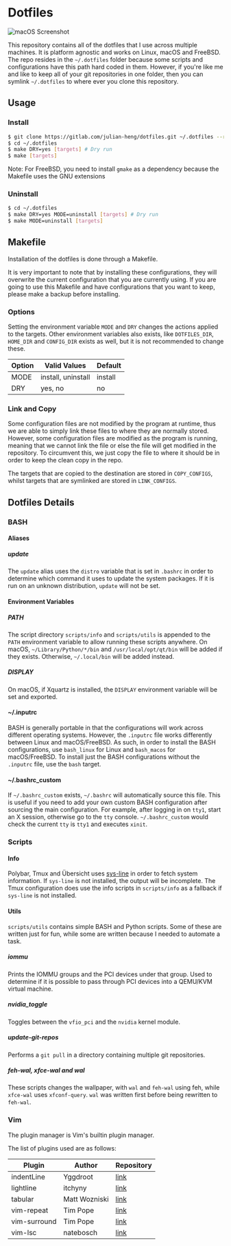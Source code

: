 # Dotfiles

![macOS Screenshot](screenshots/macos.png)

This repository contains all of the dotfiles that I use across multiple
machines. It is platform agnostic and works on Linux, macOS and FreeBSD. The
repo resides in the `~/.dotfiles` folder because some scripts and
configurations have this path hard coded in them. However, if you're like me
and like to keep all of your git repositories in one folder, then you can
symlink `~/.dotfiles` to where ever you clone this repository.

## Usage
### Install
```sh
$ git clone https://gitlab.com/julian-heng/dotfiles.git ~/.dotfiles --recursive
$ cd ~/.dotfiles
$ make DRY=yes [targets] # Dry run
$ make [targets]
```

Note: For FreeBSD, you need to install `gmake` as a dependency because the
Makefile uses the GNU extensions

### Uninstall
```sh
$ cd ~/.dotfiles
$ make DRY=yes MODE=uninstall [targets] # Dry run
$ make MODE=uninstall [targets]
```

## Makefile
Installation of the dotfiles is done through a Makefile.

It is very important to note that by installing these configurations, they will
overwrite the current configuration that you are currently using. If you are
going to use this Makefile and have configurations that you want to keep,
please make a backup before installing.

### Options
Setting the environment variable `MODE` and `DRY` changes the actions applied
to the targets. Other environment variables also exists, like `DOTFILES_DIR`,
`HOME_DIR` and `CONFIG_DIR` exists as well, but it is not recommended to change
these.

| Option | Valid Values       | Default |
|--------|--------------------|---------|
| MODE   | install, uninstall | install |
| DRY    | yes, no            | no      |

### Link and Copy
Some configuration files are not modified by the program at runtime, thus we
are able to simply link these files to where they are normally stored. However,
some configuration files are modified as the program is running, meaning that
we cannot link the file or else the file will get modified in the repository.
To circumvent this, we just copy the file to where it should be in order to
keep the clean copy in the repo.

The targets that are copied to the destination are stored in `COPY_CONFIGS`,
whilst targets that are symlinked are stored in `LINK_CONFIGS`.

## Dotfiles Details
### BASH
#### Aliases
##### update
The `update` alias uses the `distro` variable that is set in `.bashrc` in order
to determine which command it uses to update the system packages. If it is run
on an unknown distribution, `update` will not be set.

#### Environment Variables
##### PATH
The script directory `scripts/info` and `scripts/utils` is appended to the
`PATH` environment variable to allow running these scripts anywhere. On macOS,
`~/Library/Python/*/bin` and `/usr/local/opt/qt/bin` will be added if they
exists. Otherwise, `~/.local/bin` will be added instead.

##### DISPLAY
On macOS, if Xquartz is installed, the `DISPLAY` environment variable will be set
and exported.

#### ~/.inputrc
BASH is generally portable in that the configurations will work across
different operating systems. However, the `.inputrc` file works differently
between Linux and macOS/FreeBSD. As such, in order to install the BASH
configurations, use `bash_linux` for Linux and `bash_macos` for macOS/FreeBSD.
To install just the BASH configurations without the `.inputrc` file, use the
`bash` target.

#### ~/.bashrc_custom
If `~/.bashrc_custom` exists, `~/.bashrc` will automatically source this file.
This is useful if you need to add your own custom BASH configuration after
sourcing the main configuration. For example, after logging in on `tty1`, start
an X session, otherwise go to the `tty` console. `~/.bashrc_custom` would check
the current `tty` is `tty1` and executes `xinit`.

### Scripts
#### Info
Polybar, Tmux and Übersicht uses
[sys-line](https://www.gitlab.com/julian-heng/sys-line) in order to fetch
system information. If `sys-line` is not installed, the output will be
incomplete. The Tmux configuration does use the info scripts in `scripts/info`
as a fallback if `sys-line` is not installed.

#### Utils
`scripts/utils` contains simple BASH and Python scripts. Some of these are
written just for fun, while some are written because I needed to automate a
task.

##### iommu
Prints the IOMMU groups and the PCI devices under that group. Used to determine
if it is possible to pass through PCI devices into a QEMU/KVM virtual machine.

##### nvidia_toggle
Toggles between the `vfio_pci` and the `nvidia` kernel module.

##### update-git-repos
Performs a `git pull` in a directory containing multiple git repositories.

##### feh-wal, xfce-wal and wal
These scripts changes the wallpaper, with `wal` and `feh-wal` using feh, while
`xfce-wal` uses `xfconf-query`. `wal` was written first before being rewritten
to `feh-wal`.

### Vim
The plugin manager is Vim's builtin plugin manager.

The list of plugins used are as follows:

| Plugin               | Author         | Repository                                       |
|----------------------|----------------|--------------------------------------------------|
| indentLine           | Yggdroot       | [link](https://github.com/Yggdroot/indentLine)   |
| lightline            | itchyny        | [link](https://github.com/itchyny/lightline.vim) |
| tabular              | Matt Wozniski  | [link](https://github.com/godlygeek/tabular)     |
| vim-repeat           | Tim Pope       | [link](https://github.com/tpope/vim-repeat)      |
| vim-surround         | Tim Pope       | [link](https://github.com/tpope/vim-surround)    |
| vim-lsc              | natebosch      | [link](https://github.com/natebosch/vim-lsc)     |
